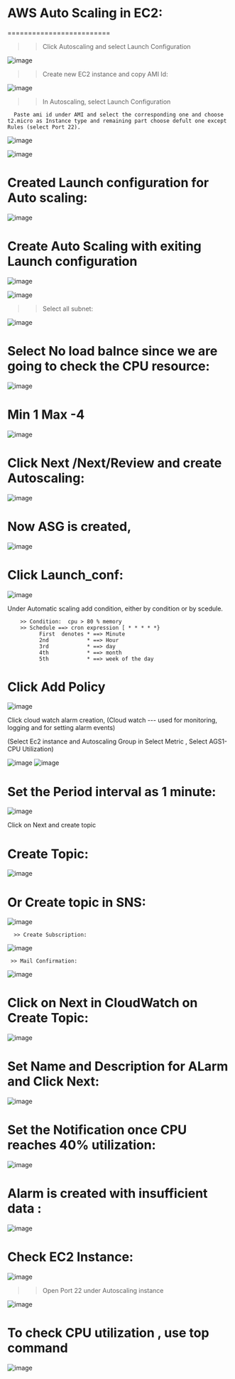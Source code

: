 # AWS Auto Scaling in EC2:
=========================


  >> Click Autoscaling and select Launch Configuration 

![image](https://user-images.githubusercontent.com/54719289/108523784-53e47580-72f4-11eb-906e-afb2db821f7b.png)

  >> Create new EC2 instance and copy AMI Id:
  
 ![image](https://user-images.githubusercontent.com/54719289/108524550-29df8300-72f5-11eb-8ff6-0a18a6a6698a.png)
 
  >> In Autoscaling, select Launch Configuration
  
      Paste ami id under AMI and select the corresponding one and choose t2.micro as Instance type and remaining part choose defult one except Rules (select Port 22).
      
 ![image](https://user-images.githubusercontent.com/54719289/108524959-9b1f3600-72f5-11eb-995d-7d8b46a2837f.png)
 
 ![image](https://user-images.githubusercontent.com/54719289/108525874-8b542180-72f6-11eb-9217-2a43389b8da4.png)  
  
# Created Launch configuration for Auto scaling:

![image](https://user-images.githubusercontent.com/54719289/108526850-a1161680-72f7-11eb-9997-93ccdcf43e5d.png)


# Create Auto Scaling with exiting Launch configuration

![image](https://user-images.githubusercontent.com/54719289/108526850-a1161680-72f7-11eb-9997-93ccdcf43e5d.png)

![image](https://user-images.githubusercontent.com/54719289/108535121-fa367800-7300-11eb-859f-1c98e1dc2143.png)

  >>  Select all subnet:
 
 ![image](https://user-images.githubusercontent.com/54719289/108535221-189c7380-7301-11eb-88f0-3c3a3ab30fb2.png)

# Select No load balnce since we are going to check the CPU resource:

![image](https://user-images.githubusercontent.com/54719289/108536900-fb68a480-7302-11eb-953a-7e4955cd3c48.png)

# Min 1 Max -4

![image](https://user-images.githubusercontent.com/54719289/108537204-59958780-7303-11eb-9ecf-c89fca197faf.png)

# Click Next /Next/Review and create Autoscaling:

![image](https://user-images.githubusercontent.com/54719289/108537562-c6108680-7303-11eb-8473-f42f079f0a31.png)


# Now ASG is created,

![image](https://user-images.githubusercontent.com/54719289/108537619-d58fcf80-7303-11eb-8d22-dc203e865b75.png)

# Click Launch_conf:

![image](https://user-images.githubusercontent.com/54719289/108538085-6bc3f580-7304-11eb-87b5-7e260d6b09c3.png)


  Under Automatic scaling add condition, either by condition or by scedule.
  
        >> Condition:  cpu > 80 % memory
        >> Schedule ==> cron expression [ * * * * *}
              First  denotes * ==> Minute
              2nd            * ==> Hour
              3rd            * ==> day
              4th            * ==> month
              5th            * ==> week of the day
              
# Click Add Policy
![image](https://user-images.githubusercontent.com/54719289/108544947-2c4dd700-730d-11eb-8f50-c5c4d2e4fe12.png)

  Click cloud watch alarm creation,
  (Cloud watch --- used for monitoring, logging and for setting alarm events)
  
  (Select Ec2 instance and Autoscaling Group in Select Metric , Select AGS1-CPU Utilization)
  
![image](https://user-images.githubusercontent.com/54719289/108545397-bf870c80-730d-11eb-8047-a2e52a361f68.png)
![image](https://user-images.githubusercontent.com/54719289/108545760-36240a00-730e-11eb-888e-b5ab43556078.png)

  # Set the Period interval as 1 minute:
 
 ![image](https://user-images.githubusercontent.com/54719289/108546177-c4988b80-730e-11eb-8845-31741314f469.png)

  Click on Next and create topic
 
   # Create Topic:

  ![image](https://user-images.githubusercontent.com/54719289/108547285-4a690680-7310-11eb-839d-bfb2efc9c65d.png)
  
  # Or Create topic in SNS:

  ![image](https://user-images.githubusercontent.com/54719289/108547554-a2077200-7310-11eb-8de4-54ac318342e9.png)
  
      >> Create Subscription:
   
  ![image](https://user-images.githubusercontent.com/54719289/108547836-01658200-7311-11eb-8758-354408dfcf6f.png)
  
  
     >> Mail Confirmation:
  
  ![image](https://user-images.githubusercontent.com/54719289/108548064-51dcdf80-7311-11eb-81e3-5551ce927daf.png)
  
 # Click on Next in CloudWatch on Create Topic:
 
 ![image](https://user-images.githubusercontent.com/54719289/108548507-ecd5b980-7311-11eb-9057-7faa1db0991d.png)
 
 # Set Name and Description for ALarm and Click Next:
 
 ![image](https://user-images.githubusercontent.com/54719289/108548810-5655c800-7312-11eb-9cae-d492c58474ee.png)

# Set the Notification once CPU reaches 40% utilization:

![image](https://user-images.githubusercontent.com/54719289/108549104-ba788c00-7312-11eb-8e52-8c348197182b.png)


# Alarm is created with insufficient data :

![image](https://user-images.githubusercontent.com/54719289/108549224-dd0aa500-7312-11eb-9fa3-41ac435702cf.png)


# Check EC2 Instance:

![image](https://user-images.githubusercontent.com/54719289/108549648-720d9e00-7313-11eb-9fda-b60fbb0d6179.png)

  >> Open Port 22 under Autoscaling instance
  
 ![image](https://user-images.githubusercontent.com/54719289/108549744-99fd0180-7313-11eb-9686-51c72cf30e0a.png)

# To check CPU utilization , use top command

![image](https://user-images.githubusercontent.com/54719289/108550123-21e30b80-7314-11eb-96e2-f9ac3c7c79ed.png)

  

  
  
              
        



